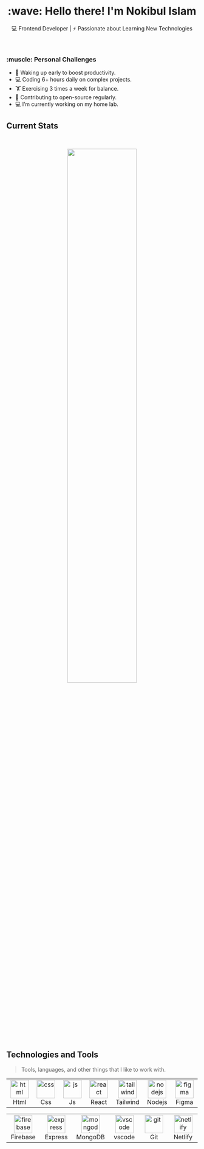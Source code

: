
<h1 align="center" id="title">:wave: Hello there! I'm Nokibul Islam</h1>
<div align="center">
💻 Frontend Developer | ⚡ Passionate about Learning New Technologies<br/><br/>
</div>

 <!-- Personal Challenges Section with Flex Layout -->
<div align='left'>
    <!-- Personal Challenges Content -->
  <br/>
    <div style="flex: 1; padding-right: 20px;">
        <h3>:muscle: Personal Challenges</h3>
        <ul>
            <li>🌅 Waking up early to boost productivity.</li>
            <li>💻 Coding 6+ hours daily on complex projects.</li>
            <li>🏋️ Exercising 3 times a week for balance.</li> 
            <li>🎯 Contributing to open-source regularly.</li>
            <li>💻 I’m currently working on my home lab.</li>
        </ul>
    </div> 
  
</div>

<be>

## Current Stats

<br />
<p align="center">
  <img width="60%" src="https://github-readme-streak-stats.herokuapp.com?user=nokibulislam27
&theme=react&hide_border=true&background=0D1117&stroke=0D1117&fire=FF1CF7&sideLabels=00F0FF&currStreakNum=FF1CF7&ring=FF1CF7&currStreakLabel=FF1CF7&sideNums=00F0FF" />
</p>

<be> 

## Technologies and Tools

> Tools, languages, and other things that I like to work with.

<table>
  <tr>
    
   <td align="center" width="96">
        <img src="https://skillicons.dev/icons?i=html" width="48" height="48" alt="html" />
      <br>Html
   </td>
   
   <td align="center" width="96">
        <img src="https://skillicons.dev/icons?i=css" width="48" height="48" alt="css" />
      <br>Css
   </td>
      
   <td align="center" width="96">
        <img src="https://skillicons.dev/icons?i=js" width="48" height="48" alt="js" />
      <br>Js
   </td>
       
   <td align="center" width="96">
        <img src="https://skillicons.dev/icons?i=react" width="48" height="48" alt="react" />
      <br>React
   </td>
       
   <td align="center" width="96">
        <img src="https://skillicons.dev/icons?i=tailwind" width="48" height="48" alt="tailwind" />
      <br>Tailwind
   </td>
    
   <td align="center" width="96">
        <img src="https://skillicons.dev/icons?i=nodejs" width="48" height="48" alt="nodejs" />
      <br>Nodejs
   </td>
   
   <td align="center" width="96">
        <img src="https://skillicons.dev/icons?i=figma" width="48" height="48" alt="figma" />
      <br>Figma
   </td>
    
 </table>
 
 <table>

   <td align="center" width="96">
        <img src="https://skillicons.dev/icons?i=firebase" width="48" height="48" alt="firebase" />
      <br>Firebase
   </td>
   
   <td align="center" width="96">
        <img src="https://skillicons.dev/icons?i=express" width="48" height="48" alt="express" />
      <br>Express
   </td>
   
   <td align="center" width="96">
        <img src="https://skillicons.dev/icons?i=mongodb" width="48" height="48" alt="mongodb" />
      <br>MongoDB
   </td>

   <td align="center" width="96">
        <img src="https://skillicons.dev/icons?i=vscode" width="48" height="48" alt="vscode" />
      <br>vscode
   </td>

   <td align="center" width="96">
        <img src="https://skillicons.dev/icons?i=git" width="48" height="48" alt="git" />
      <br>Git
   </td>

   <td align="center" width="96">
        <img src="https://skillicons.dev/icons?i=netlify" width="48" height="48" alt="netlify" />
      <br>Netlify
   </td>
  </tr>
</table>
